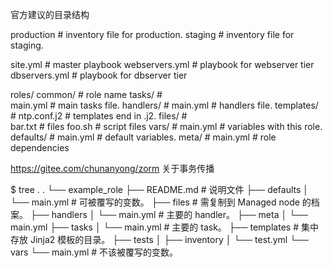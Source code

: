 官方建议的目录结构

production        # inventory file for production.
staging           # inventory file for staging.

site.yml          # master playbook
webservers.yml    # playbook for webserver tier
dbservers.yml     # playbook for dbserver tier


roles/
  common/         # role name
    tasks/        #   
      main.yml    # main tasks file.
    handlers/     #
      main.yml    # handlers file.
    templates/    #
      ntp.conf.j2 # templates end in .j2.
    files/        #   
      bar.txt     # files
      foo.sh      # script files
    vars/         #
      main.yml    # variables with this role.
    defaults/     #
      main.yml    # default variables.
    meta/         #
      main.yml    # role dependencies



https://gitee.com/chunanyong/zorm
关于事务传播

$ tree .
.
└── example_role
    ├── README.md     # 说明文件
    ├── defaults
    │   └── main.yml  # 可被覆写的变数。
    ├── files         # 需复制到 Managed node 的档案。
    ├── handlers
    │   └── main.yml  # 主要的 handler。
    ├── meta
    │   └── main.yml
    ├── tasks
    │   └── main.yml  # 主要的 task。
    ├── templates     # 集中存放 Jinja2 模板的目录。
    ├── tests
    │   ├── inventory
    │   └── test.yml
    └── vars
        └── main.yml  # 不该被覆写的变数。
